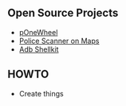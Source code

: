 ## Open Source Projects 
- [pOneWheel](https://github.com/ponewheel/android-ponewheel)
- [Police Scanner on Maps](https://github.com/kwattsorg/policescanner)
- [Adb Shellkit](https://github.com/kwattsorg/adbshellkit)

## HOWTO
- Create things
